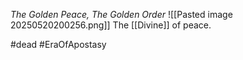 *The Golden Peace, The Golden Order*
![[Pasted image 20250520200256.png]]
The [[Divine]] of peace.

#dead #EraOfApostasy 